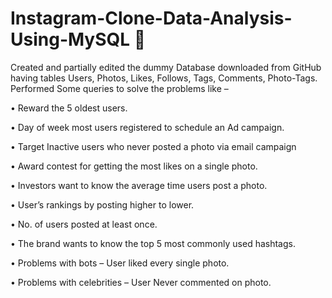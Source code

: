 # Instagram-Clone-Data-Analysis-Using-MySQL 📱
Created and partially edited the dummy Database downloaded from GitHub having tables Users, Photos, Likes, Follows, Tags, Comments, Photo-Tags.
Performed Some queries to solve the problems like –

•	Reward the 5 oldest users.

•	Day of week most users registered to schedule an Ad campaign.

•	Target Inactive users who never posted a photo via email campaign

•	Award contest for getting the most likes on a single photo.

•	Investors want to know the average time users post a photo.

•	User’s rankings by posting higher to lower.

•	No. of users posted at least once.

•	The brand wants to know the top 5 most commonly used hashtags.

•	Problems with bots – User liked every single photo.

•	Problems with celebrities – User Never commented on photo.

